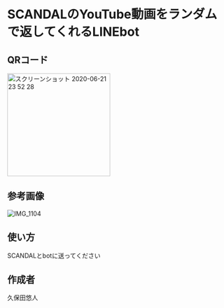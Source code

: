 # SCANDALのYouTube動画をランダムで返してくれるLINEbot

## QRコード

<img width="235" alt="スクリーンショット 2020-06-21 23 52 28" src="https://user-images.githubusercontent.com/62003877/85227789-67180c00-b41a-11ea-94ee-30b0bc9fb791.png">

## 参考画像
![IMG_1104](https://user-images.githubusercontent.com/62003877/85244088-ad9f5200-b47e-11ea-9195-24647293c4b4.png)

## 使い方
SCANDALとbotに送ってください

## 作成者
久保田悠人
